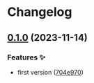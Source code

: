 # Changelog

## [0.1.0](https://github.com/hbstack/google-fonts/compare/v0.0.1...v0.1.0) (2023-11-14)


### Features ✨

* first version ([704e970](https://github.com/hbstack/google-fonts/commit/704e9709043ccd056b6d3ff3394072dbbfccf781))
